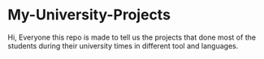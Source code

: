 # My-University-Projects
Hi, Everyone this repo is made to tell us the projects that done  most of the students during their university times in different tool and languages.
